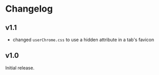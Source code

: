 # Changelog

## v1.1

- changed `userChrome.css` to use a hidden attribute in a tab's favicon

## v1.0

Initial release.
